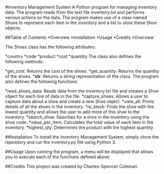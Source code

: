 #Inventory Management System
A Python program for managing inventory data. The program reads from the text file inventory.txt and performs various actions on the data. The program makes use of a class named Shoes to represent each item in the inventory and a list to store these Shoe objects.

##Table of Contents
*Overview
*Installation
*Usage
*Credits
*Overview

The Shoes class has the following attributes:

*country
*code
*product
*cost
*quantity
The class also defines the following methods:

*get_cost: Returns the cost of the shoes.
*get_quantity: Returns the quantity of the shoes.
*__str__: Returns a string representation of the class.
The program also defines the following functions:

*read_shoes_data: Reads data from the inventory.txt file and creates a Shoe object for each line of data in the file.
*capture_shoes: Allows a user to capture data about a shoe and create a new Shoe object.
*view_all: Prints details of all the shoes in the inventory.
*re_stock: Finds the shoe with the lowest quantity and allows the user to add more of this shoe to the inventory.
*search_shoe: Searches for a shoe in the inventory using the shoe code.
*value_per_item: Calculates the total value of each item in the inventory.
*highest_qty: Determines the product with the highest quantity.

##Installation
To install the Inventory Management System, simply clone the repository and run the inventory.py file using Python 3.

##Usage
Upon running the program, a menu will be displayed that allows you to execute each of the functions defined above.

##Credits
This project was created by Charles-Spencer Coleman.